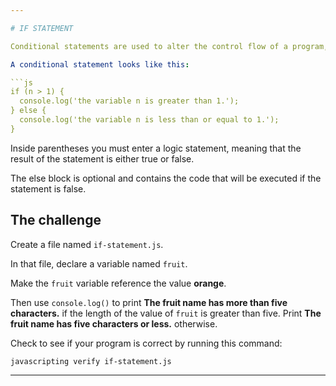 ```yaml
---

# IF STATEMENT

Conditional statements are used to alter the control flow of a program, based on a specified boolean condition.

A conditional statement looks like this:

```js
if (n > 1) {
  console.log('the variable n is greater than 1.');
} else {
  console.log('the variable n is less than or equal to 1.');
}
```

Inside parentheses you must enter a logic statement, meaning that the result of the statement is either true or false. 

The else block is optional and contains the code that will be executed if the statement is false.

## The challenge

Create a file named `if-statement.js`.

In that file, declare a variable named `fruit`.

Make the `fruit` variable reference the value **orange**.

Then use `console.log()` to print **The fruit name has more than five characters.** if the length of the value of `fruit` is greater than five.
Print **The fruit name has five characters or less.** otherwise.

Check to see if your program is correct by running this command:

`javascripting verify if-statement.js`

---
```


